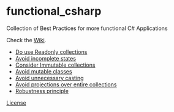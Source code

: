 # functional_csharp
Collection of Best Practices for more functional C# Applications

Check the [Wiki](https://github.com/marsop/functional_csharp/wiki).

* [Do use Readonly collections](Do-use-readonly-interfaces.md)
* [Avoid incomplete states](Avoid-representation-of-incomplete-states.md)
* [Consider Immutable collections](consider-immutable-types.md)
* [Avoid mutable classes](Avoid-mutable-classes.md)
* [Avoid unnecessary casting](Avoid-unnecessary-casting.md)
* [Avoid projections over entire collections](avoid-projections-of-enumerables.md)
* [Robustness principle](https://en.wikipedia.org/wiki/Robustness_principle)

[License](LICENSE)
